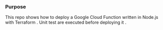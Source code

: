 ### Purpose
This repo shows how to deploy a Google Cloud Function written in Node.js with Terraform . Unit test are executed before deploying it .